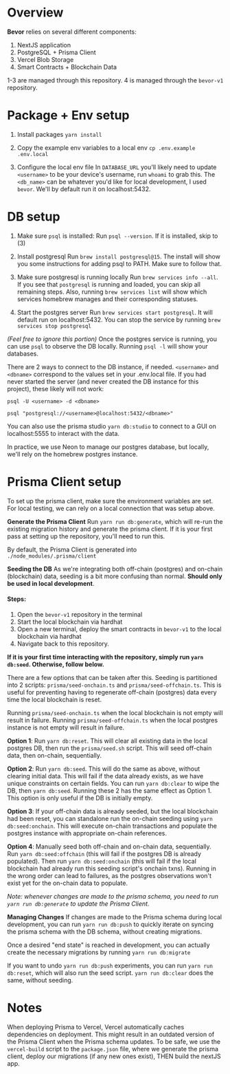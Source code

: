 # Overview

**Bevor** relies on several different components:

1. NextJS application
2. PostgreSQL + Prisma Client
3. Vercel Blob Storage
4. Smart Contracts + Blockchain Data

1-3 are managed through this repository. 4 is managed through the `bevor-v1` repository.

# Package + Env setup

1. Install packages
   `yarn install`

2. Copy the example env variables to a local env
   `cp .env.example .env.local`

3. Configure the local env file
   In `DATABASE_URL` you'll likely need to update `<username>` to be your device's username, run `whoami` to grab this. The `<db_name>` can be whatever you'd like for local development, I used `bevor`. We'll by default run it on localhost:5432.

# DB setup

1. Make sure `psql` is installed:
   Run `psql --version`. If it is installed, skip to (3)

2. Install postgresql
   Run `brew install postgresql@15`. The install will show you some instructions for adding psql to PATH. Make sure to follow that.

3. Make sure postgresql is running locally
   Run `brew services info --all`. If you see that `postgresql` is running and loaded, you can skip all remaining steps. Also, running `brew services list` will show which services homebrew manages and their corresponding statuses.

4. Start the postgres server
   Run `brew services start postgresql`. It will default run on localhost:5432. You can stop the service by running `brew services stop postgresql`

_(Feel free to ignore this portion)_
Once the postgres service is running, you can use `psql` to observe the DB locally. Running `psql -l` will show your databases.

There are 2 ways to connect to the DB instance, if needed. `<username>` and `<dbname>` correspond to the values set in your .env.local file. If you had never started the server (and never created the DB instance for this project), these likely will not work:

`psql -U <username> -d <dbname>`

`psql "postgresql://<username>@localhost:5432/<dbname>"`

You can also use the prisma studio `yarn db:studio` to connect to a GUI on localhost:5555 to interact with the data.

In practice, we use Neon to manage our postgres database, but locally, we'll rely on the homebrew postgres instance.

# Prisma Client setup

To set up the prisma client, make sure the environment variables are set. For local testing, we can rely on a local connection that was setup above.

**Generate the Prisma Client**
Run `yarn run db:generate`, which will re-run the existing migration history and generate the prisma client. If it is your first pass at setting up the repository, you'll need to run this.

By default, the Prisma Client is generated into `./node_modules/.prisma/client`

**Seeding the DB**
As we're integrating both off-chain (postgres) and on-chain (blockchain) data, seeding is a bit more confusing than normal. **Should only be used in local development**.

#### Steps:

1. Open the `bevor-v1` repository in the terminal
2. Start the local blockchain via hardhat
3. Open a new terminal, deploy the smart contracts in `bevor-v1` to the local blockchain via hardhat
4. Navigate back to this repository.

**If it is your first time interacting with the repository, simply run `yarn db:seed`. Otherwise, follow below.**

There are a few options that can be taken after this. Seeding is partitioned into 2 scripts: `prisma/seed-onchain.ts` and `prisma/seed-offchain.ts`. This is useful for preventing having to regenerate off-chain (postgres) data every time the local blockchain is reset.

Running `prisma/seed-onchain.ts` when the local blockchain is not empty will result in failure.
Running `prisma/seed-offchain.ts` when the local postgres instance is not empty will result in failure.

**Option 1**:
Run `yarn db:reset`. This will clear all existing data in the local postgres DB, then run the `prisma/seed.sh` script. This will seed off-chain data, then on-chain, sequentially.

**Option 2**:
Run `yarn db:seed`. This will do the same as above, without clearing initial data. This will fail if the data already exists, as we have unique constraints on certain fields. You can run `yarn db:clear` to wipe the DB, then `yarn db:seed`. Running these 2 has the same effect as Option 1. This option is only useful if the DB is initially empty.

**Option 3**:
If your off-chain data is already seeded, but the local blockchain had been reset, you can standalone run the on-chain seeding using `yarn db:seed:onchain`. This will execute on-chain transactions and populate the postgres instance with appropriate on-chain references.

**Option 4**:
Manually seed both off-chain and on-chain data, sequentially. Run `yarn db:seed:offchain` (this will fail if the postgres DB is already populated). Then run `yarn db:seed:onchain` (this will fail if the local blockchain had already run this seeding script's onchain txns). Running in the wrong order can lead to failures, as the postgres observations won't exist yet for the on-chain data to populate.

_Note: whenever changes are made to the prisma schema, you need to run `yarn run db:generate` to update the Prisma Client._

**Managing Changes**
If changes are made to the Prisma schema during local development, you can run `yarn run db:push` to quickly iterate on syncing the prisma schema with the DB schema, without creating migrations.

Once a desired "end state" is reached in development, you can actually create the necessary migrations by running `yarn run db:migrate`

If you want to undo `yarn run db:push` experiments, you can run `yarn run db:reset`, which will also run the seed script. `yarn run db:clear` does the same, without seeding.

# Notes

When deploying Prisma to Vercel, Vercel automatically caches dependencies on deployment. This might result in an outdated version of the Prisma Client when the Prisma schema updates. To be safe, we use the `vercel-build` script to the `package.json` file, where we generate the prisma client, deploy our migrations (if any new ones exist), THEN build the nextJS app.
